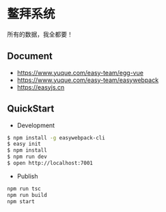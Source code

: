 # 鳌拜系统

所有的数据，我全都要！

## Document

- https://www.yuque.com/easy-team/egg-vue
- https://www.yuque.com/easy-team/easywebpack
- https://easyjs.cn


## QuickStart

- Development

```bash
$ npm install -g easywebpack-cli
$ easy init
$ npm install
$ npm run dev
$ open http://localhost:7001
```

- Publish

```bash
npm run tsc
npm run build
npm start
```